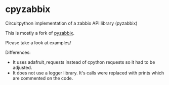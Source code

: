 # cpyzabbix
Circuitpython implementation of a zabbix API library (pyzabbix)

This is mostly a fork of [pyzabbix](https://github.com/lukecyca/pyzabbix/tree/master).

Please take a look at examples/

Differences:
- It uses adafruit_requests instead of cpython requests so it had to be adjusted.
- It does not use a logger library. It's calls were replaced with prints which are commented on the code.
